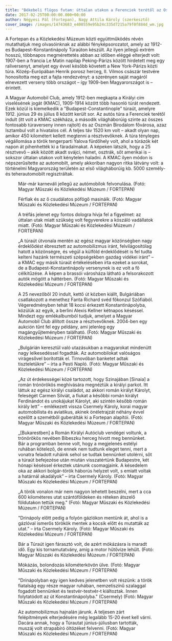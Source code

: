 ```yaml
---
title: "Békebeli flúgos futam: úttalan utakon a Ferenciek terétől az Oszmán birodalomba"
date: 2017-02-25T00:00:00.000+00:00
author: Négyesi Pál (Fortepan), Nagy Attila Károly (szerkesztő)
cover_image: /images/14743683_e400559e95b24c335d7215a79f0f884d_wm.jpg
---
```


A Fortepan és a Közlekedési Múzeum közti együttműködés révén mutathatjuk meg olvasóinknak az alábbi fényképsorozatot, amely az 1912-es Budapest-Konstantinápoly Túraúton készült. Az ilyen jellegű extrém hosszú, többnapos megmérettetés abban az időben eléggé elterjedt volt: 1907-ben a francia Le Matin napilap Peking-Párizs között hirdetett meg egy raliversenyt, amelyet egy évvel később követett a New York-Párizs közti túra. Közép-Európában Henrik porosz herceg, II. Vilmos császár testvére honosította meg ezt a fajta rendezvényt: a szerényen saját magáról elnevezett verseny több országot – így 1909-ben Magyarországot is – érintett.

A Magyar Automobil Club, amely 1912-ben megkapta a Királyi cím viselésének jogát (KMAC), 1909-1914 között több hasonló túrát rendezett. Ezek közül is kiemelkedik a "Budapest-Constantinople" túraút, amelyre 1912. június 29 és július 8 között került sor. Az autós túra a Ferenciek terétől indult (itt volt a KMAC székháza, a második világháborúig szinte az összes fontosabb túraverseny innen rajtolt) és az Oszmán Birodalom fővárosa, azaz Isztambul volt a hivatalos cél. A teljes táv 1520 km volt – akadt olyan nap, amikor 450 kilométert kellett megtenni a résztvevőknek. A túra tényleges végállomása a török tengerparti Yalova fürdőhely volt, ahol a túrázók két napon át pihenhették ki a fáradalmakat. A képeken látszik, hogy a 25 résztvevő – akik között akadt svájci, német, osztrák, sőt amerikai is – sokszor úttalan utakon volt kénytelen haladni. A KMAC ilyen módon is népszerűsítette az automobilt, amely akkoriban nagyon ritka látvány volt: a történelmi Magyarország területén az első világháborúig kb. 5000 személy- és teherautomobilt regisztráltak.

<figure>
<img src="/images/14742359_3432d599d800b99150c2109305ea1364_wm.jpg" alt="" />
<figcaption>Már-már karneváli jellegű az autómobilok felvonulása. (Fotó: Magyar Műszaki és Közlekedési Múzeum / FORTEPAN)</figcaption>
</figure>

<figure>
<img src="/images/14742361_fadc54b5083fab8a80a70043fe3dd7c1_wm.jpg" alt="" />
<figcaption>Férfiak és az ő csudálatos pöfögő masináik. (Fotó: Magyar Műszaki és Közlekedési Múzeum / FORTEPAN)</figcaption>
</figure>

<figure>
<img src="/images/14742357_66732edef7360f907068e83ff446867d_wm.jpg" alt="" />
<figcaption>A tréfás jelenet egy fontos dologra hívja fel a figyelmet: az úttalan utak miatt szükség volt fegyverekre a kószáló vadállatok miatt. (Fotó: Magyar Műszaki és Közlekedési Múzeum / FORTEPAN)</figcaption>
</figure>

<figure>
<img src="/images/14742347_ea1084e42c6b7a6fa22cbba6984cb6a1_wm.jpg" alt="" />
<figcaption>„A túraút útvonala mentén az egész magyar közönségben nagy érdeklődést ébresztett az automobilizmus iránt, felvilágosítólag hatott a közönségre, és végül a külföld érdeklődését is fel tudta kelteni hazánk természeti szépségekben gazdag vidékei iránt” – a KMAC egy másik túraút értékelésében írta ezeket a sorokat, de a Budapest-Konstantinápoly versenynek is ez volt a fő célkitűzése. A képen a brassói városháza látható a felsorakozott autók mögött a háttérben. (Fotó: Magyar Műszaki és Közlekedési Múzeum / FORTEPAN)</figcaption>
</figure>

<figure>
<img src="/images/14742355_a91d0c961df29eaad25f5046a6b85c77_wm.jpg" alt="" />
<figcaption>A 25 nevezőből 20 indult, kettő út közben kiállt, Bulgáriában csatlakozott a menethez Fanta Richard svéd főkonzul Szófiából. Végeredményben tehát 18 kocsi érkezett Konstantinápolyba, közülük az egyik, a berlini Alexis Kellner kétnapos késéssel. Mindezt egy emlékalbumból tudjuk, amelyet a Magyar Automobil Club állított össze a résztvevőknek. 2004-ben egy aukción tűnt fel egy példány, ami jelenleg egy magángyűjteményben található. (Fotó: Magyar Műszaki és Közlekedési Múzeum / FORTEPAN)</figcaption>
</figure>

<figure>
<img src="/images/14742345_00c23571c25be45e33bb7fec7e459d69_wm.jpg" alt="" />
<figcaption>„Bulgárián keresztül való utazásukban a magyarokat mindenütt nagy lelkesedéssel fogadták. Az automobilokat valóságos virágesővel borították el. Tirnovóban banketet adtak tiszteletükre” – írta a Pesti Napló. (Fotó: Magyar Műszaki és Közlekedési Múzeum / FORTEPAN)</figcaption>
</figure>

<figure>
<img src="/images/14742353_8981f7f230514be7d76523cb9c4b8152_wm.jpg" alt="" />
<figcaption>„Az út érdekességei közé tartozott, hogy Szinajában [Sinaia] a román trónörökös meghívására megnéztük a királyi parkot. Itt láttuk az egész királyi családot, az akkori román királyt Károlyt, feleségét Carmen Silviát, a fiukat a későbbi román királyt Ferdinándot és unokájukat Károlyt, aki szintén később román király lett” – emlékezett vissza Csermely Károly, korai magyar automobilista és aviatikus, akinek önéletrajzát néhány évvel ezelőtt a szemétből guberálták ki a Fortepan alapítói. (Fotó: Magyar Műszaki és Közlekedési Múzeum / FORTEPAN)</figcaption>
</figure>

<figure>
<img src="/images/14742341_ea4f1956c4aa7b72b8ee4415e7bba460_wm.jpg" alt="" />
<figcaption>„[Bukarestben] a Román Királyi Autóclub vendégei voltunk, a trónörökös nevében Bibeszku herceg hívott meg bennünket. Bár a programban benne volt, hogy a megjelenés estélyi ruhában kötelező, de ennek nem tudtunk eleget tenni, mert a vonatra feladott ruháink sehol se tudtak bennünket utolérni, sőt a túraút befejezése után miután visszatértünk Budapestre, két hónapi késéssel érkeztek utánunk csomagjaink. A késedelem oka az akkori bolgár-török háborús helyzet volt, s emiatt voltak a határnál akadályok” – írta Csermely Károly. (Fotó: Magyar Műszaki és Közlekedési Múzeum / FORTEPAN)</figcaption>
</figure>

<figure>
<img src="/images/14742349_bb7c6460c25f29a5e92de642d6448da8_wm.jpg" alt="" />
<figcaption>„A török vonalon már nem nagyon lehetett beszélni, mert a cca 600 kilométeres utat szántóföldeken és réteken átszelő földutakon tettük meg." (Fotó: Magyar Műszaki és Közlekedési Múzeum / FORTEPAN)</figcaption>
</figure>

<figure>
<img src="/images/14742339_207fd19d2d075d1aa982b0cfedf2ed5a_wm.jpg" alt="" />
<figcaption>"Drinápoly előtt pedig a folyón gázlókon mentünk át, ahol is a gázlóval ismerős törökök mentek a kocsik előtt és mutatták az utat.” – írta Csermely Károly. (Fotó: Magyar Műszaki és Közlekedési Múzeum / FORTEPAN)</figcaption>
</figure>

<figure>
<img src="/images/14742327_cad6d35fa4a973ae4dd115273c9bdea4_wm.jpg" alt="" />
<figcaption>Bár a Túraút igen fárasztó volt, de azért mókázásra is maradt idő. Egy kis tornamutatvány, amíg a motor hűtővize lehűlt. (Fotó: Magyar Műszaki és Közlekedési Múzeum / FORTEPAN)</figcaption>
</figure>

<figure>
<img src="/images/14742333_db02651327723423b6f95ce379bd934e_wm.jpg" alt="" />
<figcaption>Mókázás, bolondozás kilométerkövön ülve. (Fotó: Magyar Műszaki és Közlekedési Múzeum / FORTEPAN)</figcaption>
</figure>

<figure>
<img src="/images/14742329_527d094e48b6b9cd4d094352cdc2f2ba_wm.jpg" alt="" />
<figcaption>"Drinápolyban egy igen kedves jelenetben volt részünk: a török fiatalság egy része magyar ruhában, nemzetiszínű szalaggal fogadott bennünket és testvér-testvér-t kiáltoztak. Innen folytatódott az út Konstantinápolyba." (Csermely) (Fotó: Magyar Műszaki és Közlekedési Múzeum / FORTEPAN)</figcaption>
</figure>

<figure>
<img src="/images/14742323_460589c9bf4cfbd9dfbf13db60209ebc_wm.jpg" alt="" />
<figcaption>Az automobilizmus hajnalán járunk. A teljesen zárt felépítmények elterjedésére még legalább 15-20 évet kell várni. Dacára annak, hogy a Túrautat június-júliusban tartották, muszáj volt strapabíró öltözéket felvenni. (Fotó: Magyar Műszaki és Közlekedési Múzeum / FORTEPAN)</figcaption>
</figure>
